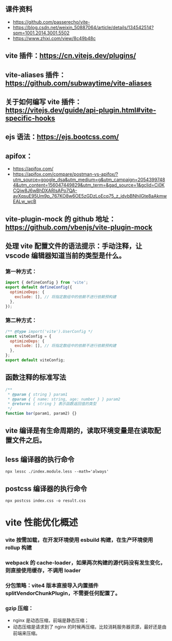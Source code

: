 ## 课件资料

- https://github.com/passerecho/vite-
- https://blog.csdn.net/weixin_50887064/article/details/134542514?spm=1001.2014.3001.5502
- https://www.zhixi.com/view/8c49b48c

## vite 插件：https://cn.vitejs.dev/plugins/

## vite-aliases 插件：https://github.com/subwaytime/vite-aliases

## 关于如何编写 vite 插件：https://vitejs.dev/guide/api-plugin.html#vite-specific-hooks

## ejs 语法：https://ejs.bootcss.com/

## apifox：

- https://apifox.com/
- https://apifox.com/compare/postman-vs-apifox/?utm_source=google_dsa&utm_medium=g&utm_campaign=20543997484&utm_content=156047449829&utm_term=&gad_source=1&gclid=Cj0KCQjw8J6wBhDXARIsAPo7QA-avXqsuE95Um9p_767KO8w6OE5zGDzLoEcq75_z_idvbBNhjlGte8aAkmwEALw_wcB

## vite-plugin-mock 的 github 地址： https://github.com/vbenjs/vite-plugin-mock

## 处理 vite 配置文件的语法提示：手动注释，让 vscode 编辑器知道当前的类型是什么。

### 第一种方式：

```js
import { defineConfig } from 'vite';
export default defineConfig({
  optimizeDeps: {
    exclude: [], // 将指定数组中的依赖不进行依赖预构建
  },
});
```

### 第二种方式：

```js
/** @type import('vite').UserConfig */
const viteConfig = {
  optimizeDeps: {
    exclude: [], // 将指定数组中的依赖不进行依赖预构建
  },
};
export default viteConfig;
```

## 函数注释的标准写法

```js
/**
 * @param { string } param1
 * @param { { name: string, age: number } } param2
 * @returns { string } 表示函数返回值的类型
 */
function bar(param1, param2) {}
```

## vite 编译是有生命周期的，读取环境变量是在读取配置文件之后。

## less 编译器的执行命令

`npx lessc ./index.module.less --math='always'`

## postcss 编译器的执行命令

`npx postcss index.css -o result.css`

# vite 性能优化概述

### vite 按需加载，在开发环境使用 esbuild 构建，在生产环境使用 rollup 构建

### webpack 的 cache-loader，如果两次构建的源代码没有发生变化，则直接使用缓存，不调用 loader

### 分包策略：vite4 版本直接导入内置插件 splitVendorChunkPlugin，不需要任何配置了。

### gzip 压缩：

- nginx 是动态压缩，前端是静态压缩；
- 动态压缩是请求到了 nginx 的时候再压缩，比较消耗服务器资源，最好还是由前端来压缩。
